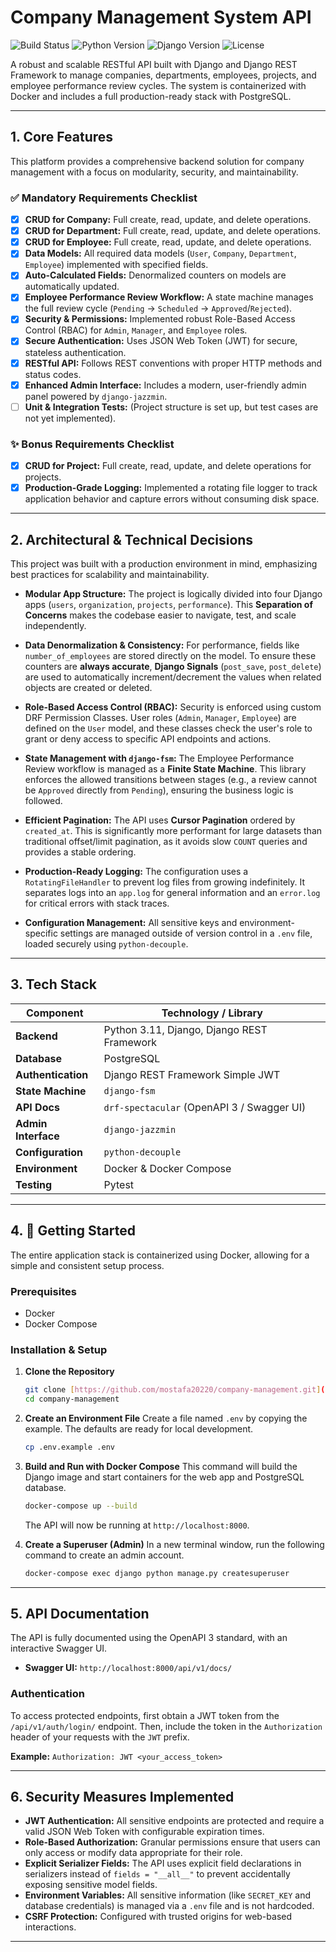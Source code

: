 # Company Management System API

![Build Status](https://img.shields.io/badge/build-passing-brightgreen)
![Python Version](https://img.shields.io/badge/python-3.11-blue)
![Django Version](https://img.shields.io/badge/django-5.2-darkgreen)
![License](https://img.shields.io/badge/license-MIT-lightgrey)

A robust and scalable RESTful API built with Django and Django REST Framework to manage companies, departments, employees, projects, and employee performance review cycles. The system is containerized with Docker and includes a full production-ready stack with PostgreSQL.

---

## 1. Core Features

This platform provides a comprehensive backend solution for company management with a focus on modularity, security, and maintainability.

### ✅ Mandatory Requirements Checklist

-   [x] **CRUD for Company:** Full create, read, update, and delete operations.
-   [x] **CRUD for Department:** Full create, read, update, and delete operations.
-   [x] **CRUD for Employee:** Full create, read, update, and delete operations.
-   [x] **Data Models:** All required data models (`User`, `Company`, `Department`, `Employee`) implemented with specified fields.
-   [x] **Auto-Calculated Fields:** Denormalized counters on models are automatically updated.
-   [x] **Employee Performance Review Workflow:** A state machine manages the full review cycle (`Pending` -> `Scheduled` -> `Approved`/`Rejected`).
-   [x] **Security & Permissions:** Implemented robust Role-Based Access Control (RBAC) for `Admin`, `Manager`, and `Employee` roles.
-   [x] **Secure Authentication:** Uses JSON Web Token (JWT) for secure, stateless authentication.
-   [x] **RESTful API:** Follows REST conventions with proper HTTP methods and status codes.
-   [x] **Enhanced Admin Interface:** Includes a modern, user-friendly admin panel powered by `django-jazzmin`.
-   [ ] **Unit & Integration Tests:** (Project structure is set up, but test cases are not yet implemented).

### ✨ Bonus Requirements Checklist

-   [x] **CRUD for Project:** Full create, read, update, and delete operations for projects.
-   [x] **Production-Grade Logging:** Implemented a rotating file logger to track application behavior and capture errors without consuming disk space.

---

## 2. Architectural & Technical Decisions

This project was built with a production environment in mind, emphasizing best practices for scalability and maintainability.

-   **Modular App Structure:** The project is logically divided into four Django apps (`users`, `organization`, `projects`, `performance`). This **Separation of Concerns** makes the codebase easier to navigate, test, and scale independently.

-   **Data Denormalization & Consistency:** For performance, fields like `number_of_employees` are stored directly on the model. To ensure these counters are **always accurate**, **Django Signals** (`post_save`, `post_delete`) are used to automatically increment/decrement the values when related objects are created or deleted.

-   **Role-Based Access Control (RBAC):** Security is enforced using custom DRF Permission Classes. User roles (`Admin`, `Manager`, `Employee`) are defined on the `User` model, and these classes check the user's role to grant or deny access to specific API endpoints and actions.

-   **State Management with `django-fsm`:** The Employee Performance Review workflow is managed as a **Finite State Machine**. This library enforces the allowed transitions between stages (e.g., a review cannot be `Approved` directly from `Pending`), ensuring the business logic is followed.

-   **Efficient Pagination:** The API uses **Cursor Pagination** ordered by `created_at`. This is significantly more performant for large datasets than traditional offset/limit pagination, as it avoids slow `COUNT` queries and provides a stable ordering.

-   **Production-Ready Logging:** The configuration uses a `RotatingFileHandler` to prevent log files from growing indefinitely. It separates logs into an `app.log` for general information and an `error.log` for critical errors with stack traces.

-   **Configuration Management:** All sensitive keys and environment-specific settings are managed outside of version control in a `.env` file, loaded securely using `python-decouple`.

---

## 3. Tech Stack

| Component         | Technology / Library                                       |
| ----------------- | ---------------------------------------------------------- |
| **Backend** | Python 3.11, Django, Django REST Framework               |
| **Database** | PostgreSQL                                                 |
| **Authentication**| Django REST Framework Simple JWT                           |
| **State Machine** | `django-fsm`                                               |
| **API Docs** | `drf-spectacular` (OpenAPI 3 / Swagger UI)                 |
| **Admin Interface** | `django-jazzmin`                                           |
| **Configuration** | `python-decouple`                                          |
| **Environment** | Docker & Docker Compose                                    |
| **Testing** | Pytest                                                     |

---

## 4. 🚀 Getting Started

The entire application stack is containerized using Docker, allowing for a simple and consistent setup process.

### Prerequisites

-   Docker
-   Docker Compose

### Installation & Setup

1.  **Clone the Repository**
    ```bash
    git clone [https://github.com/mostafa20220/company-management.git](https://github.com/mostafa20220/company-management-system.git)
    cd company-management
    ```

2.  **Create an Environment File**
    Create a file named `.env` by copying the example. The defaults are ready for local development.
    ```bash
    cp .env.example .env
    ```

3.  **Build and Run with Docker Compose**
    This command will build the Django image and start containers for the web app and PostgreSQL database.
    ```bash
    docker-compose up --build
    ```
    The API will now be running at `http://localhost:8000`.

4.  **Create a Superuser (Admin)**
    In a new terminal window, run the following command to create an admin account.
    ```bash
    docker-compose exec django python manage.py createsuperuser
    ```

---

## 5. API Documentation

The API is fully documented using the OpenAPI 3 standard, with an interactive Swagger UI.

-   **Swagger UI:** `http://localhost:8000/api/v1/docs/`

### Authentication

To access protected endpoints, first obtain a JWT token from the `/api/v1/auth/login/` endpoint. Then, include the token in the `Authorization` header of your requests with the `JWT` prefix.

**Example:** `Authorization: JWT <your_access_token>`

---

## 6. Security Measures Implemented

-   **JWT Authentication:** All sensitive endpoints are protected and require a valid JSON Web Token with configurable expiration times.
-   **Role-Based Authorization:** Granular permissions ensure that users can only access or modify data appropriate for their role.
-   **Explicit Serializer Fields:** The API uses explicit field declarations in serializers instead of `fields = "__all__"` to prevent accidentally exposing sensitive model fields.
-   **Environment Variables:** All sensitive information (like `SECRET_KEY` and database credentials) is managed via a `.env` file and is not hardcoded.
-   **CSRF Protection:** Configured with trusted origins for web-based interactions.

---
